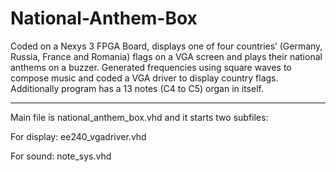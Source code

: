# National-Anthem-Box
Coded on a Nexys 3 FPGA Board, displays one of four countries’ (Germany, Russia, France and Romania) flags on a VGA screen and plays their national anthems on a buzzer. Generated frequencies using square waves to compose music and coded a VGA driver to display country flags. Additionally program has a 13 notes (C4 to C5) organ in itself.

------------------

Main file is national_anthem_box.vhd and it starts two subfiles:

For display: ee240_vgadriver.vhd 

For sound: note_sys.vhd 
